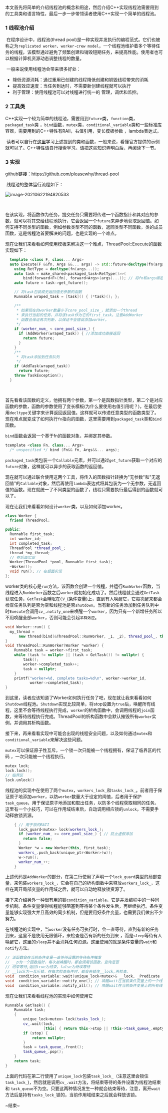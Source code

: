 本文首先将简单的介绍线程池的概念和用途，然后介绍C++实现线程池需要用到的工具类和语言特性，最后一步一步带领读者使用C++实现一个简单的线程池。

### 1  线程池介绍

​	在程序设计中，线程池(thread pool)是一种实现并发执行的编程范式。它们也被称之为`replicated worker`、`worker-crew model`，一个线程池维护着多个等待任务的线程，该模型通过避免了频繁创建和销毁短期任务，来提高性能。使用者也可以根据计算机资源动态调整线程的数量。

​	一般来说使用线程池会带来很多好处：

+ 降低资源消耗：通过重用已创建的线程降低创建和销毁线程带来的消耗
+ 提高效应速度：当任务到达时，不需要新创建线程就可以执行
+ 利于管理：使用线程池可以对线程进行统一的 管理，调优和监控。

### 2 工具类

​	C++实现一个较为简单的线程池，需要用到`future`类，`function`类，`packaged_task`类 ，`bind`函数，`mutex`类，`conditional_variable`类和一些标准库容器，需要用到的C++特性有RAII，右值引用，变长模板参数 ，lambda表达式。

​	读者可以自行在[这里](https://www.cplusplus.com/)学习上述提到的类和函数，一般来说，看懂官方提供的示例就可以了。C++特性请自行搜索学习。请把这些知识弄明白后，再阅读下一节。

### 3 实现

github链接：https://github.com/pleasewhy/thread-pool

​	线程池的整体运行流程如下：

![image-20210622194820533](img/image-20210620224210229.png)

​	

​	在该实现，将函数作为任务，提交任务只需要将传递一个函数指针和其对应的参数，就可以将其交给线程池执行，它会返回一个`future`来异步地获取返回值。如何支持不同类型的函数，例如参数类型不同的函数，返回类型不同函数，类的成员函数，这是线程池首要解决的问题，也是实现的一个难点。

​	现在让我们来看看如何使用模板来解决这一个难点，ThreadPool::Execute的函数实现如下：

```c++
  template <class F, class... Args>
  auto Execute(F &&fn, Args &&... args) -> std::future<decltype(fn(args...))> {
    using RetType = decltype(fn(args...));
    auto task = make_shared<packaged_task<RetType()>>(
        bind(forward<F>(fn), forward<Args>(args)...)); // 将fn和args绑定
    auto future = task->get_future();

    // 将task包装成无返回值无参数的函数
    Runnable wraped_task = [task]() { (*task)(); };

    /**
     * 如果现在的worker数量小于core_pool_size_，就添加一个thread
     * 来执行当前的任务，并将该task作为它的first_task。注意AddWorker
     * 函数会保证再次判断，以保证不会错误添加worker。
     */
    if (worker_num_ < core_pool_size_) {
      if (AddWorker(wraped_task)) { //添加成功直接返回
        return future;
      }
    }
    /**
     * 将task添加到任务队列
     */
    if (AddTask(wraped_task))
      return future;
    throw TaskException();
  }
```

​	

​	首先看看该函数的定义，他拥有两个参数，第一个是函数指针类型，第二个是对应函数的参数，函数的参数使用了变长模板(为什么要使用右值引用呢？)，在最后使用`decltype`关键字来计算返回返回值。这样就可以传递任意类型的函数类型了。现在难点就变成了如何执行`fn`指向的函数，这里需要用到`packaged_task`类和`bind`函数。

`bind`函数会返回一个基于fn的函数对象，并绑定其参数。

```c++
tcemplate <class Fn, class... Args>
  /* unspecified */ bind (Fn&& fn, Args&&... args);
```

`packaged_task`类包装一个`Callable`元素，并可以通过`get_future`获取一个对应的`future`对象，这样就可以异步的获取函数的返回值。

现在就可以通过联合使用这两个工具，将传入的函数指针转换为"无参数"和"无返回值"的`Callable`对象，然后再使用`lambda`表达式将其包装为一个无参数，无返回值的函数。现在就统一了不同类型的函数了，线程只需要执行最后得到的函数就可以了。

现在让我们来看看如何设计`worker`类，以及如何添加worker。

```c++
class Worker {
  friend ThreadPool;

public:
  Runnable first_task;
  int worker_id;
  int completed_task;
  ThreadPool *thread_pool_;
  thread *my_thread;
  // 在后面实现
  Worker(ThreadPool *pool, Runnable first_task);
  ~Worker();
  void run(); // 在后面实现
};
```

worker类的核心是`run`方法，该函数会创建一个线程，并运行`RunWorker`函数，当线程进入`RunWorker`函数之后`worker`就初始化成功了。然后线程就会通过`GetTask`获取任务，`GetTask`会睡眠在`CV_`(条件变量)上，直到有人唤醒它，它每次醒来都会检查任务队列是否为空和线程池是否`shutdown`。当有新的任务添加到任务队列中时`Execute`会调用`cv_.notify_one`来唤醒一个`worker`，因为只有一个新增任务所以不用唤醒全部`worker`，否则可能会引起`羊群效应`。

```c++
void Worker::run() {
  my_thread =
      new thread(bind(&ThreadPool::RunWorker, _1, _2), thread_pool_, this);//_1,_2为占位符
}
void ThreadPool::RunWorker(Worker *worker) {
    Runnable task = worker->first_task;
    while (task != nullptr || (task = GetTask()) != nullptr) {
        task();
        worker->completed_task++;
        task = nullptr;
    }
    printf("worker=%d, complete tasks=%d\n", worker->worker_id,
           worker->completed_task);
}
```

到这里，读者应该知道了Worker如何执行任务了吧，现在就让我来看看如何`Shutdown`线程池。`Shutdown`实现比较简单，将stop设置为`true`后，唤醒所有线程，这里不会等待线程执行完成，`worker`的析构函数中，会调用线程的`join`函数，来等待线程执行完成。ThreadPool的析构函数中会默认摧毁所有`worker`实例，并调用其析构函数。

接下来，再来看看实现中可能会出现的线程安全问题，以及如何通过`mutex`和`conditional_variable`来解决这些问题。

`mutex`可以保证原子性互斥，一个锁一次只能被一个线程拥有，保证了临界区的代码 ，一次只能被一个线程执行。

```C++
mutex lock;
lock.lock();
// 临界区
lock.unlock()
```

线程池的实现中在使用了两个`mutex`，`workers_lock_`和`tasks_lock_`。前者用于保证原子地添加`worker`，以防`worker`数量大于设定的阈值，后者用于保护`task_queue`，用于保证原子地添加和取出任务，以防多个线程获取相同的任务。这里有一个小技巧，可以在作用域结束后，自动调用相应锁的`unlock`，不需要手动释放锁资源。

```c++
    { // 用于锁的RAII
      lock_guard<mutex> lock(workers_lock_);
      if (worker_num_ >= core_pool_size_) { // 防止虚假添加
        return false;
      }
      Worker *w = new Worker(this, first_task);
      workers_.push_back(unique_ptr<Worker>(w));
      w->run();
      worker_num_++;
    }
```

上述代码是`AddWorker`的部分，在第二行使用了声明一个`lock_guard`类型的局部变量，来包装`workers_lock_`，它会在自己的析构函数中来释放`workers_lock_`，这样在离开局部变量的作用域之后，就可以自动地释放锁资源了。

接下来介绍另外一种很有用的锁`condition_variable`，它是并发编程中的一种同步机制。条件变量使得线程能够阻塞到等待某个条件发生后，再继续执行。条件变量能够实现强大并且高效的同步机制，但是要用好条件变量，也需要我们做出不少努力。

在线程池的实现中，当`worker`没有任务可执行时，会一直等待，直到有新的任务到来，这里不是使用无限循环，来检查是否有新的任务到来 ，而是`sleep`等待有人唤醒它，这里的`sleep`并不会消耗任何资源。这里使用的就是条件变量的`wait`和`notify`方法。

```c++
// 该函数会在当前条件变量一直等待设置的等待条件触发
// __p为一个函数指针，每次被唤醒时，都会调用该函数，查询是否
// 结束等待,返回true为结束，false为继续等待
// __lock为一互斥锁，在每次检查条件时，都会先锁住__lock,再检查。
void  condition_variable::wait(unique_lock<mutex>& __lock, _Predicate __p);
void  condition_variable::notify_one(); // 唤醒wait在当前条件变量上的一个线程。
void  condition_variable::notify_all(); // 唤醒wait在当前条件变量上的所有线程。
```

现在让我们来看看线程池的实现中如何使用它

```c++
Runnable GetTask() {
    Runnable task;
    {
        unique_lock<mutex> lock(tasks_lock_);
        cv_.wait(lock,
                 [this] { return this->stop || !this->task_queue_.empty(); });
        if (stop) {
            return nullptr;
        }
        task = task_queue_.front();
        task_queue_.pop();
    }
    return task;
}
```

上面的代码在第二行使用了`unique_lock`包装`task_lock_`（注意这里会锁住`task_lock_`)，然后就是调用`cv_.wait`方法，将结束等待的条件设置为线程池结束和 `task_queue`不为空。只要这两种情况发生一种就会结束等待，注意，离开`wait`方法后是持有`tasks_lock_`锁的，当前作用域结束之后就会释放该锁。

~结束~